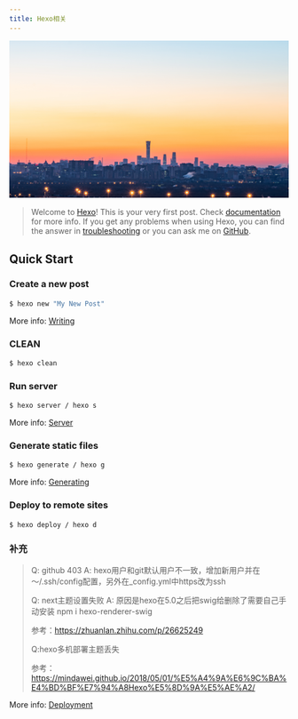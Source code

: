 ```yaml
---
title: Hexo相关
---
```


![测试图片](./hello-world/2022020901.jpeg)

> Welcome to [Hexo](https://hexo.io/)! This is your very first post. Check [documentation](https://hexo.io/docs/) for more info. If you get any problems when using Hexo, you can find the answer in [troubleshooting](https://hexo.io/docs/troubleshooting.html) or you can ask me on [GitHub](https://github.com/hexojs/hexo/issues).

<!-- more -->

## Quick Start

### Create a new post

``` bash
$ hexo new "My New Post"
```

More info: [Writing](https://hexo.io/docs/writing.html)

### CLEAN

```bash
$ hexo clean 
```



### Run server

``` bash
$ hexo server / hexo s
```

More info: [Server](https://hexo.io/docs/server.html)

### Generate static files

``` bash
$ hexo generate / hexo g
```

More info: [Generating](https://hexo.io/docs/generating.html)

### Deploy to remote sites

``` bash
$ hexo deploy / hexo d
```

### 补充

>Q: github 403 
>A: hexo用户和git默认用户不一致，增加新用户并在～/.ssh/config配置，另外在_config.yml中https改为ssh
>
>Q: next主题设置失败
>A: 原因是hexo在5.0之后把swig给删除了需要自己手动安装 npm i hexo-renderer-swig
>
>参考：https://zhuanlan.zhihu.com/p/26625249
>
>Q:hexo多机部署主题丢失
>
>参考：https://mindawei.github.io/2018/05/01/%E5%A4%9A%E6%9C%BA%E4%BD%BF%E7%94%A8Hexo%E5%8D%9A%E5%AE%A2/

More info: [Deployment](https://hexo.io/docs/one-command-deployment.html)
